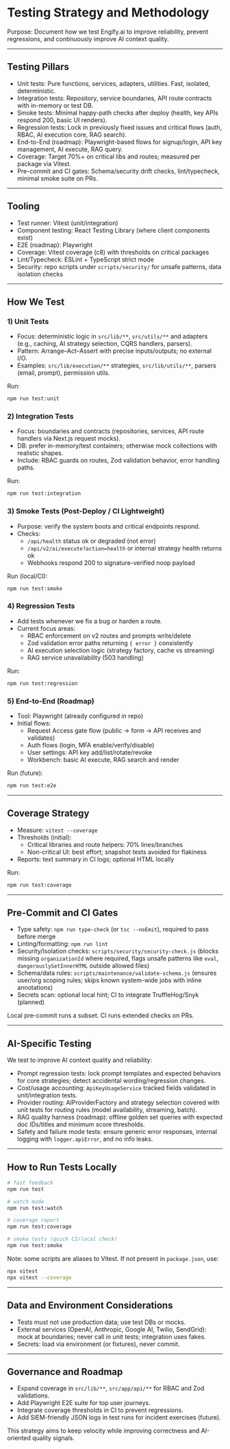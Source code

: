 # Testing Strategy and Methodology

Purpose: Document how we test Engify.ai to improve reliability, prevent regressions, and continuously improve AI context quality.

---

## Testing Pillars

- Unit tests: Pure functions, services, adapters, utilities. Fast, isolated, deterministic.
- Integration tests: Repository, service boundaries, API route contracts with in-memory or test DB.
- Smoke tests: Minimal happy-path checks after deploy (health, key APIs respond 200, basic UI renders).
- Regression tests: Lock in previously fixed issues and critical flows (auth, RBAC, AI execution core, RAG search).
- End-to-End (roadmap): Playwright-based flows for signup/login, API key management, AI execute, RAG query.
- Coverage: Target 70%+ on critical libs and routes; measured per package via Vitest.
- Pre-commit and CI gates: Schema/security drift checks, lint/typecheck, minimal smoke suite on PRs.

---

## Tooling

- Test runner: Vitest (unit/integration)
- Component testing: React Testing Library (where client components exist)
- E2E (roadmap): Playwright
- Coverage: Vitest coverage (c8) with thresholds on critical packages
- Lint/Typecheck: ESLint + TypeScript strict mode
- Security: repo scripts under `scripts/security/` for unsafe patterns, data isolation checks

---

## How We Test

### 1) Unit Tests

- Focus: deterministic logic in `src/lib/**`, `src/utils/**` and adapters (e.g., caching, AI strategy selection, CQRS handlers, parsers).
- Pattern: Arrange–Act–Assert with precise inputs/outputs; no external I/O.
- Examples: `src/lib/execution/**` strategies, `src/lib/utils/**`, parsers (email, prompt), permission utils.

Run:

```bash
npm run test:unit
```

### 2) Integration Tests

- Focus: boundaries and contracts (repositories, services, API route handlers via Next.js request mocks).
- DB: prefer in-memory/test containers; otherwise mock collections with realistic shapes.
- Include: RBAC guards on routes, Zod validation behavior, error handling paths.

Run:

```bash
npm run test:integration
```

### 3) Smoke Tests (Post-Deploy / CI Lightweight)

- Purpose: verify the system boots and critical endpoints respond.
- Checks:
  - `/api/health` status ok or degraded (not error)
  - `/api/v2/ai/execute?action=health` or internal strategy health returns ok
  - Webhooks respond 200 to signature-verified noop payload

Run (local/CI):

```bash
npm run test:smoke
```

### 4) Regression Tests

- Add tests whenever we fix a bug or harden a route.
- Current focus areas:
  - RBAC enforcement on v2 routes and prompts write/delete
  - Zod validation error paths returning `{ error }` consistently
  - AI execution selection logic (strategy factory, cache vs streaming)
  - RAG service unavailability (503 handling)

Run:

```bash
npm run test:regression
```

### 5) End-to-End (Roadmap)

- Tool: Playwright (already configured in repo)
- Initial flows:
  - Request Access gate flow (public → form → API receives and validates)
  - Auth flows (login, MFA enable/verify/disable)
  - User settings: API key add/list/rotate/revoke
  - Workbench: basic AI execute, RAG search and render

Run (future):

```bash
npm run test:e2e
```

---

## Coverage Strategy

- Measure: `vitest --coverage`
- Thresholds (initial):
  - Critical libraries and route helpers: 70% lines/branches
  - Non-critical UI: best effort; snapshot tests avoided for flakiness
- Reports: text summary in CI logs; optional HTML locally

Run:

```bash
npm run test:coverage
```

---

## Pre-Commit and CI Gates

- Type safety: `npm run type-check` (or `tsc --noEmit`), required to pass before merge
- Linting/formatting: `npm run lint`
- Security/Isolation checks: `scripts/security/security-check.js` (blocks missing `organizationId` where required, flags unsafe patterns like `eval`, `dangerouslySetInnerHTML` outside allowed files)
- Schema/data rules: `scripts/maintenance/validate-schema.js` (ensures user/org scoping rules; skips known system-wide jobs with inline annotations)
- Secrets scan: optional local hint; CI to integrate TruffleHog/Snyk (planned)

Local pre-commit runs a subset. CI runs extended checks on PRs.

---

## AI-Specific Testing

We test to improve AI context quality and reliability:

- Prompt regression tests: lock prompt templates and expected behaviors for core strategies; detect accidental wording/regression changes.
- Cost/usage accounting: `ApiKeyUsageService` tracked fields validated in unit/integration tests.
- Provider routing: AIProviderFactory and strategy selection covered with unit tests for routing rules (model availability, streaming, batch).
- RAG quality harness (roadmap): offline golden set queries with expected doc IDs/titles and minimum score thresholds.
- Safety and failure mode tests: ensure generic error responses, internal logging with `logger.apiError`, and no info leaks.

---

## How to Run Tests Locally

```bash
# fast feedback
npm run test

# watch mode
npm run test:watch

# coverage report
npm run test:coverage

# smoke tests (quick CI/local check)
npm run test:smoke
```

Note: some scripts are aliases to Vitest. If not present in `package.json`, use:

```bash
npx vitest
npx vitest --coverage
```

---

## Data and Environment Considerations

- Tests must not use production data; use test DBs or mocks.
- External services (OpenAI, Anthropic, Google AI, Twilio, SendGrid): mock at boundaries; never call in unit tests; integration uses fakes.
- Secrets: load via environment (or fixtures), never commit.

---

## Governance and Roadmap

- Expand coverage in `src/lib/**`, `src/app/api/**` for RBAC and Zod validations.
- Add Playwright E2E suite for top user journeys.
- Integrate coverage thresholds in CI to prevent regressions.
- Add SIEM-friendly JSON logs in test runs for incident exercises (future).

This strategy aims to keep velocity while improving correctness and AI-oriented quality signals.
